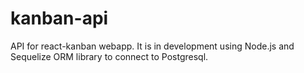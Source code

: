 # kanban-api
API for react-kanban webapp. It is in development using Node.js and Sequelize ORM library to connect to Postgresql.

